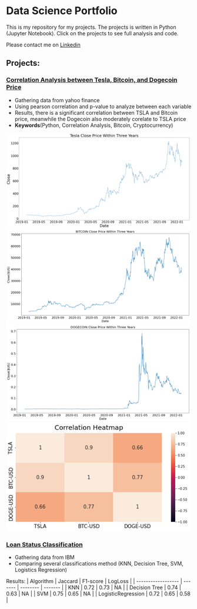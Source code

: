 # Data Science Portfolio


This is my repository for my projects.
The projects is written in Python (Jupyter Notebook). Click on the projects to see full analysis and code.

Please contact me on [Linkedin](https://www.linkedin.com/in/triimamwicaksono)

## Projects:

###  [Correlation Analysis between Tesla, Bitcoin, and Dogecoin Price](https://github.com/triimam/myportfolio/blob/c88894b145f69f9c3f3fa949df4c57062cd5df2e/Correlation%20Analysis%20between%20Tesla,%20Bitcoin,%20and%20Dogecoin/Notebook%20-%20Correlation%20Analysis.ipynb)
* Gathering data from yahoo finance
* Using pearson correlation and p-value to analyze between each variable
* Results, there is a significant correlation between TSLA and Bitcoin price, meanwhile the Dogecoin also moderately corelate to TSLA price
* **Keywords**(Python, Correlation Analysis, Bitcoin, Cryptocurrency)

<img src="Correlation Analysis between Tesla, Bitcoin, and Dogecoin/TSLA.png" width="500">

<img src="Correlation Analysis between Tesla, Bitcoin, and Dogecoin/Bitcoin.png" width="500">

<img src="Correlation Analysis between Tesla, Bitcoin, and Dogecoin/Dogecoin.png" width="500">


<img src="Correlation Analysis between Tesla, Bitcoin, and Dogecoin/heatmap.png" width="500">


###  [Loan Status Classification](https://github.com/triimam/myportfolio/blob/main/Loan%20Status%20Classfication/Loan%20Status%20Classification.ipynb)
* Gathering data from IBM
* Comparing several classifications method (KNN, Decision Tree, SVM, Logistics Regression)

Results:
| Algorithm          | Jaccard | F1-score | LogLoss |
| ------------------ | ------- | -------- | ------- |
| KNN                | 0.72    | 0.73     | NA      |
| Decision Tree      | 0.74    | 0.63     | NA      |
| SVM                | 0.75    | 0.65     | NA      |
| LogisticRegression | 0.72    | 0.65     | 0.58    |
